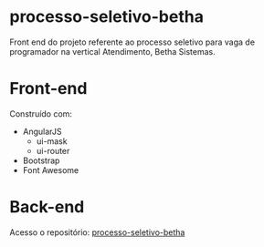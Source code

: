 # processo-seletivo-betha
Front end do projeto referente ao processo seletivo para vaga de programador na vertical Atendimento, Betha Sistemas.

# Front-end 
Construído com:
* AngularJS
  * ui-mask
  * ui-router
* Bootstrap
* Font Awesome

# Back-end
Acesso o repositório: [processo-seletivo-betha](https://github.com/rafhaelbarabas/processo-seletivo-betha)
